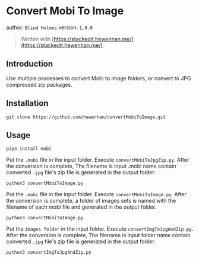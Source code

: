 
Convert Mobi To Image
====

author:  `Blind Holmes`
version: `1.0.0`
> Written with [https://stackedit.hewenhan.me/](https://stackedit.hewenhan.me/).

## Introduction

Use multiple processes to convert Mobi to image folders, or convert to JPG compressed zip packages.

## Installation

```
git clone https://github.com/hewenhan/convertMobiToImage.git
```

## Usage

```
pip3 install mobi
```

Put the `.mobi` file in the input folder. Execute `convertMobiToJpgZip.py`. After the conversion is complete, The filename is input .mobi name contain converted `.jpg` file's zip file is generated in the output folder.

```
python3 convertMobiToImage.py
```

Put the `.mobi` file in the input folder. Execute `convertMobiToImage.py`. After the conversion is complete, a folder of images sets is named with the filename of each mobi file and generated in the output folder.

```
python3 convertMobiToImage.py
```

Put the `images folder` in the input folder. Execute `convertImgToJpgAndZip.py`. After the conversion is complete, The filename is input folder name contain converted `.jpg` file's zip file is generated in the output folder.
```
python3 convertImgToJpgAndZip.py
```